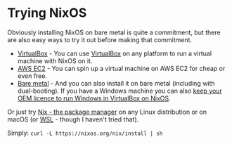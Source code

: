 # Trying NixOS

Obviously installing NixOS on bare metal is quite a commitment, but there are also easy ways to try it out before making that commitment.

- [VirtualBox](https://nixos.org/download.html#nixos-virtualbox) - You can use [VirtualBox](https://www.virtualbox.org) on any platform to run a virtual machine with NixOS on it.
- [AWS EC2](https://nixos.org/download.html#nixos-amazon) - You can spin up a virtual machine on AWS EC2 for cheap or even free.
- [Bare metal](https://nixos.org/download.html#nixos-iso) - And you can also install it on bare metal (including with dual-booting). If you have a Windows machine you can also [keep your OEM licence to run Windows in VirtualBox on NixOS](windows_in_virtualbox_on_nixos.md).

Or just try [Nix - the package manager](https://nixos.org/download.html#nix-quick-install) on any Linux distribution or on macOS (or [WSL](https://nathan.gs/2019/04/12/nix-on-windows/) - though I haven't tried that).

Simply: `curl -L https://nixos.org/nix/install | sh`